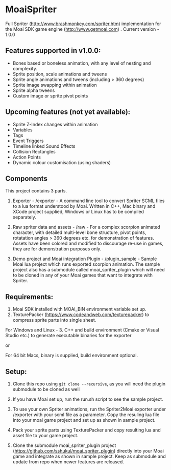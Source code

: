 # MoaiSpriter
Full Spriter (http://www.brashmonkey.com/spriter.htm) implementation for the Moai SDK game engine (http://www.getmoai.com) .
Current version - 1.0.0

## Features supported in v1.0.0:
- Bones based or boneless animation, with any level of nesting and complexity.
- Sprite position, scale animations and tweens
- Sprite angle animations and tweens (including > 360 degrees)
- Sprite image swapping within animation
- Sprite alpha tweens
- Custom image or sprite pivot points

## Upcoming features (not yet available):
- Sprite Z-Index changes within animation
- Variables
- Tags
- Event Triggers
- Timeline linked Sound Effects 
- Collision Rectangles
- Action Points
- Dynamic colour customisation (using shaders)

## Components
This project contains 3 parts. 

1. Exporter - /exporter - A command line tool to convert Spriter SCML files to a lua format understood by Moai. Written in C++, 
Mac binary and XCode project supplied, Windows or Linux has to be compiled separately. 

2. Raw spriter data and assets - /raw - For a complex scorpion animated character, with detailed multi-level bone structure, 
pivot points, rotatation angles > 360 degrees etc. for demonstration of features. Assets have been colored and modified to discourage re-use in games, they 
are for demonstration purposes only. 

3. Demo project and Moai integration Plugin - /plugin_sample - Sample Moai lua project which runs exported scorpion animation. 
The sample project also has a submodule called moai_spriter_plugin which will need to be cloned in any of your Moai games
that want to integrate with Spriter.

## Requirements:
1. Moai SDK installed with MOAI_BIN environment variable set up.
2. TexturePacker (https://www.codeandweb.com/texturepacker) to compress sprite parts into single sheet. 

For Windows and Linux -
3. C++ and build environment (Cmake or Visual Studio etc.) to generate executable binaries for the exporter

or 

For 64 bit Macs, binary is supplied, build environment optional.

## Setup:
1. Clone this repo using `git clone --recursive`, as you will need the plugin submodule to be cloned as well

2. If you have Moai set up, run the run.sh script to see the sample project.

3. To use your own Spriter animations, run the Spriter2Moai exporter under /exporter with your scml file as a parameter. 
Copy the resuling lua file into your moai game project and set up as shown in sample project.

4. Pack your sprite parts using TexturePacker and copy resulting lua and asset file to your game project.

5. Clone the submodule moai_spriter_plugin project (https://github.com/sshukul/moai_spriter_plugin) directly into your Moai 
game and integrate as shown in sample project. Keep as submodule and update from repo when newer features are released.
